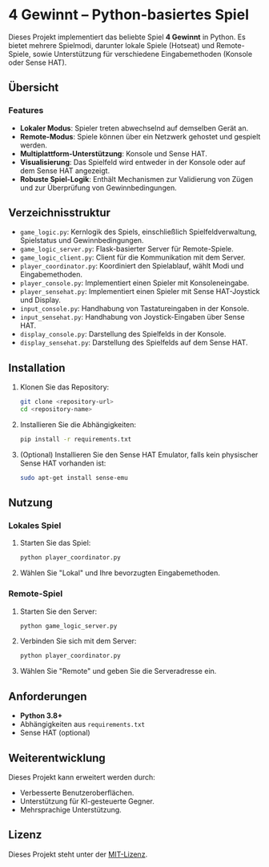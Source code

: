 # 4 Gewinnt – Python-basiertes Spiel

Dieses Projekt implementiert das beliebte Spiel **4 Gewinnt** in Python. Es bietet mehrere Spielmodi, darunter lokale Spiele (Hotseat) und Remote-Spiele, sowie Unterstützung für verschiedene Eingabemethoden (Konsole oder Sense HAT).

## Übersicht

### Features
- **Lokaler Modus**: Spieler treten abwechselnd auf demselben Gerät an.
- **Remote-Modus**: Spiele können über ein Netzwerk gehostet und gespielt werden.
- **Multiplattform-Unterstützung**: Konsole und Sense HAT.
- **Visualisierung**: Das Spielfeld wird entweder in der Konsole oder auf dem Sense HAT angezeigt.
- **Robuste Spiel-Logik**: Enthält Mechanismen zur Validierung von Zügen und zur Überprüfung von Gewinnbedingungen.

## Verzeichnisstruktur

- `game_logic.py`: Kernlogik des Spiels, einschließlich Spielfeldverwaltung, Spielstatus und Gewinnbedingungen.
- `game_logic_server.py`: Flask-basierter Server für Remote-Spiele.
- `game_logic_client.py`: Client für die Kommunikation mit dem Server.
- `player_coordinator.py`: Koordiniert den Spielablauf, wählt Modi und Eingabemethoden.
- `player_console.py`: Implementiert einen Spieler mit Konsoleneingabe.
- `player_sensehat.py`: Implementiert einen Spieler mit Sense HAT-Joystick und Display.
- `input_console.py`: Handhabung von Tastatureingaben in der Konsole.
- `input_sensehat.py`: Handhabung von Joystick-Eingaben über Sense HAT.
- `display_console.py`: Darstellung des Spielfelds in der Konsole.
- `display_sensehat.py`: Darstellung des Spielfelds auf dem Sense HAT.

## Installation

1. Klonen Sie das Repository:
   ```bash
   git clone <repository-url>
   cd <repository-name>
   ```

2. Installieren Sie die Abhängigkeiten:
   ```bash
   pip install -r requirements.txt
   ```

3. (Optional) Installieren Sie den Sense HAT Emulator, falls kein physischer Sense HAT vorhanden ist:
    ```bash
    sudo apt-get install sense-emu
    ```

## Nutzung

### Lokales Spiel

1. Starten Sie das Spiel:
    ```bash
    python player_coordinator.py
    ```

2. Wählen Sie "Lokal" und Ihre bevorzugten Eingabemethoden.

### Remote-Spiel

1. Starten Sie den Server:
    ```bash
    python game_logic_server.py
    ```

2. Verbinden Sie sich mit dem Server:
    ```bash
    python player_coordinator.py
    ```

3. Wählen Sie "Remote" und geben Sie die Serveradresse ein.

## Anforderungen

- **Python 3.8+**
- Abhängigkeiten aus `requirements.txt`
- Sense HAT (optional)

## Weiterentwicklung

Dieses Projekt kann erweitert werden durch:
- Verbesserte Benutzeroberflächen.
- Unterstützung für KI-gesteuerte Gegner.
- Mehrsprachige Unterstützung.

## Lizenz

Dieses Projekt steht unter der [MIT-Lizenz](LICENSE).
